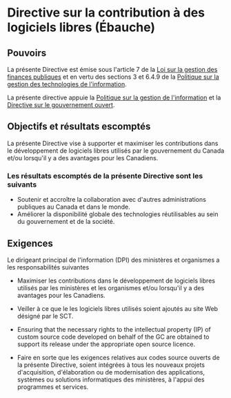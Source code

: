 # Directive sur la contribution à des logiciels libres (Ébauche)

## Pouvoirs

La présente Directive est émise sous l'article 7 de la [Loi sur la gestion des finances publiques](https://laws-lois.justice.gc.ca/fra/lois/f-11/) et en vertu des sections 3 et 6.4.9 de la [Politique sur la gestion des technologies de l'information](https://www.tbs-sct.gc.ca/pol/doc-fra.aspx?id=12755).

La présente directive appuie la [Politique sur la gestion de l'information](https://www.tbs-sct.gc.ca/pol/doc-fra.aspx?id=12742) et la [Directive sur le gouvernement ouvert](https://www.tbs-sct.gc.ca/pol/doc-fra.aspx?id=28108).

## Objectifs et résultats escomptés

La présente Directive vise à supporter et maximiser les contributions dans le développement de logiciels libres utilisés par le gouvernement du Canada et/ou lorsqu'il y a des avantages pour les Canadiens.

### Les résultats escomptés de la présente Directive sont les suivants

* Soutenir et accroître la collaboration avec d'autres administrations publiques au Canada et dans le monde.
* Améliorer la disponibilité globale des technologies réutilisables au sein du gouvernement et de la société.

## Exigences

Le dirigeant principal de l'information (DPI) des ministères et organismes a les responsabilités suivantes

* Maximiser les contributions dans le développement de logiciels libres utilisés par les ministères et les organismes et/ou lorsqu'il y a des avantages pour les Canadiens.
* Veiller à ce que le les logiciels libres utilisés soient ajoutés au site Web désigné par le SCT.
* Ensuring that the necessary rights to the intellectual property (IP) of custom source code developed on behalf of the GC are obtained to support its release under the appropriate open source licence.

* Faire en sorte que les exigences relatives aux codes source ouverts de la présente Directive, soient intégrées à tous les nouveaux projets d'acquisition, d'élaboration ou de modernisation des applications, systèmes ou solutions informatiques des ministères, à l'appui des programmes et services.
